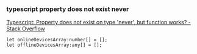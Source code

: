 ### typescript property does not exist never


[Typescript: Property does not exist on type 'never', but function works? - Stack Overflow](https://stackoverflow.com/questions/49433161/typescript-property-does-not-exist-on-type-never-but-function-works "Typescript: Property does not exist on type 'never', but function works? - Stack Overflow")




```
let onlineDevicesArray:number[] = [];
let offlineDevicesArray:any[] = [];

```
